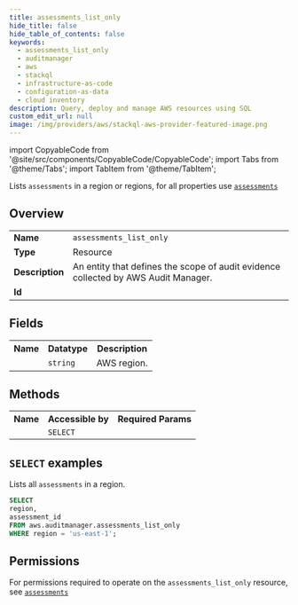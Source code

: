 ```yaml
---
title: assessments_list_only
hide_title: false
hide_table_of_contents: false
keywords:
  - assessments_list_only
  - auditmanager
  - aws
  - stackql
  - infrastructure-as-code
  - configuration-as-data
  - cloud inventory
description: Query, deploy and manage AWS resources using SQL
custom_edit_url: null
image: /img/providers/aws/stackql-aws-provider-featured-image.png
---
```


import CopyableCode from '@site/src/components/CopyableCode/CopyableCode';
import Tabs from '@theme/Tabs';
import TabItem from '@theme/TabItem';

Lists <code>assessments</code> in a region or regions, for all properties use <a href="/providers/aws/serviceName/assessments/"><code>assessments</code></a>

## Overview
<table><tbody>
<tr><td><b>Name</b></td><td><code>assessments_list_only</code></td></tr>
<tr><td><b>Type</b></td><td>Resource</td></tr>
<tr><td><b>Description</b></td><td>An entity that defines the scope of audit evidence collected by AWS Audit Manager.</td></tr>
<tr><td><b>Id</b></td><td><CopyableCode code="aws.auditmanager.assessments_list_only" /></td></tr>
</tbody></table>

## Fields
<table><tbody><tr><th>Name</th><th>Datatype</th><th>Description</th></tr><tr><td><CopyableCode code="region" /></td><td><code>string</code></td><td>AWS region.</td></tr>
</tbody></table>

## Methods

<table><tbody>
  <tr>
    <th>Name</th>
    <th>Accessible by</th>
    <th>Required Params</th>
  </tr>
  <tr>
    <td><CopyableCode code="list_resources" /></td>
    <td><code>SELECT</code></td>
    <td><CopyableCode code="region" /></td>
  </tr>
</tbody></table>

## `SELECT` examples
Lists all <code>assessments</code> in a region.
```sql
SELECT
region,
assessment_id
FROM aws.auditmanager.assessments_list_only
WHERE region = 'us-east-1';
```


## Permissions

For permissions required to operate on the <code>assessments_list_only</code> resource, see <a href="/providers/aws/auditmanager/assessments/#permissions"><code>assessments</code></a>


